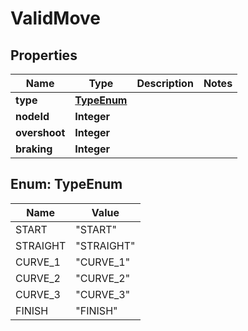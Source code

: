 
# ValidMove

## Properties
Name | Type | Description | Notes
------------ | ------------- | ------------- | -------------
**type** | [**TypeEnum**](#TypeEnum) |  | 
**nodeId** | **Integer** |  | 
**overshoot** | **Integer** |  | 
**braking** | **Integer** |  | 


<a name="TypeEnum"></a>
## Enum: TypeEnum
Name | Value
---- | -----
START | &quot;START&quot;
STRAIGHT | &quot;STRAIGHT&quot;
CURVE_1 | &quot;CURVE_1&quot;
CURVE_2 | &quot;CURVE_2&quot;
CURVE_3 | &quot;CURVE_3&quot;
FINISH | &quot;FINISH&quot;



